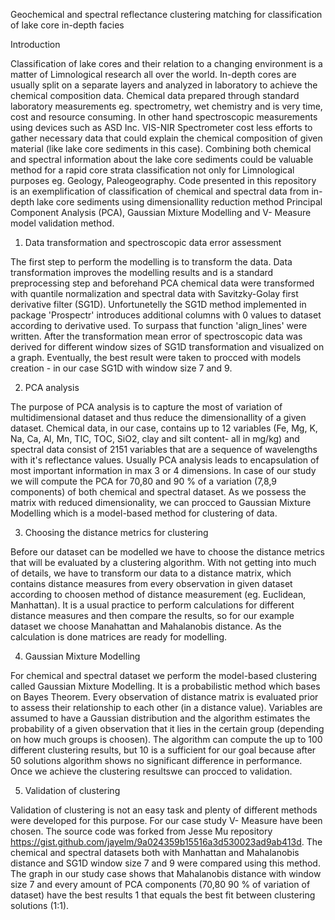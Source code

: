 Geochemical and spectral reflectance clustering matching for classification of lake core in-depth facies


Introduction

Classification of lake cores and their relation to a changing environment is a matter of Limnological research all over the world. In-depth cores are usually split on a separate layers and analyzed in laboratory to achieve the chemical composition data. Chemical data prepared through standard laboratory measurements eg. spectrometry, wet chemistry and is very time, cost and resource consuming. In other hand spectroscopic measurements using devices such as ASD Inc. VIS-NIR Spectrometer cost less efforts to gather necessary data that could explain the chemical composition of given material (like lake core sediments in this case). Combining both chemical and spectral information about the lake core sediments could be valuable method for a rapid core strata classification not only for Limnological purposes eg. Geology, Paleogeography. Code presented in this repository is an exemplification of classification of chemical and spectral data from in-depth lake core sediments using dimensionallity reduction method Principal Component Analysis (PCA), Gaussian Mixture Modelling and V- Measure model validation method.   

1. Data transformation and spectroscopic data error assessment

The first step to perform the modelling is to transform the data. Data transformation improves the modelling results and is a standard preprocessing step and beforehand PCA chemical data were transformed with quantile normalization and spectral data with Savitzky-Golay first derivative filter (SG1D). Unfortunetelly the SG1D method implemented in package 'Prospectr' introduces additional columns with 0 values to dataset according to derivative used. To surpass that function 'align_lines' were written. After the transformation mean error of spectroscopic data was derived for different window sizes of SG1D transformation and visualized on a graph. Eventually, the best result were taken to procced with models creation - in our case SG1D with window size 7 and 9.  

2. PCA analysis

The purpose of PCA analysis is to capture the most of variation of multidimensional dataset and thus reduce the dimensionallity of a given dataset. Chemical data, in our case, contains up to 12 variables (Fe, Mg, K, Na, Ca, Al, Mn, TIC, TOC, SiO2, clay and silt content- all in mg/kg) and spectral data consist of 2151 variables that are a sequence of wavelengths with it's reflectance values. Usually PCA analysis leads to encapsulation of most important information in max 3 or 4 dimensions. In case of our study we will compute the PCA for 70,80 and 90 % of a variation (7,8,9 components) of both chemical and spectral dataset. As we possess the matrix with reduced dimensionality, we can procced to Gaussian Mixture Modelling which is a model-based method for clustering of data. 

3. Choosing the distance metrics for clustering

Before our dataset can be modelled we have to choose the distance metrics that will be evaluated by a clustering algorithm. With not getting into much of details, we have to transform our data to a distance matrix, which contains distance measures from every observation in given dataset according to choosen method of distance measurement (eg. Euclidean, Manhattan). It is a usual practice to perform calculations for different distance measures and then compare the results, so for our example dataset we choose Manahattan and Mahalanobis distance. As the calculation is done matrices are ready for modelling.

4. Gaussian Mixture Modelling

For chemical and spectral dataset we perform the model-based clustering called Gaussian Mixture Modelling. It is a probabilistic method which bases on Bayes Theorem. Every observation of distance matrix is evaluated prior to assess their relationship to each other (in a distance value). Variables are assumed to have a Gaussian distribution and the algorithm estimates the probability of a given observation that it lies in the certain group (depending on how much groups is choosen). The algorithm can compute the up to 100 different clustering results, but 10 is a sufficient for our goal because after 50 solutions algorithm shows no significant difference in performance. Once we achieve the clustering resultswe can procced to validation.

5. Validation of clustering

Validation of clustering is not an easy task and plenty of different methods were developed for this purpose. For our case study  V- Measure have been chosen. The source code was forked from Jesse Mu repository https://gist.github.com/jayelm/9a024359b15516a3d530023ad9ab413d. The chemical and spectral datasets both with Manhattan and Mahalanobis distance and SG1D window size 7 and 9 were compared using this method. The graph in our study case shows that Mahalanobis distance with window size 7 and every amount of PCA components (70,80 90 % of variation of dataset) have the best results 1 that equals the best fit between clustering solutions (1:1).  




